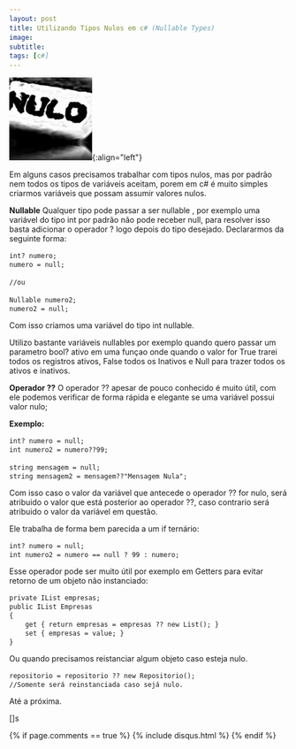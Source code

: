 ```yaml
---
layout: post
title: Utilizando Tipos Nulos em c# (Nullable Types)
image:
subtitle:
tags: [c#]
---
```



![Nulos](/img/posts/Nulo2B-150x150.jpg){:align="left"}

Em alguns casos precisamos trabalhar com tipos nulos, mas por padrão nem todos os tipos de variáveis aceitam, porem em c# é muito simples criarmos variáveis que possam assumir valores nulos.

**Nullable**
Qualquer tipo pode passar a ser nullable , por exemplo uma variável do tipo int por padrão não pode receber null, para resolver isso basta adicionar o operador ? logo depois do tipo desejado.
Declararmos da seguinte forma:


```
int? numero;
numero = null;

//ou

Nullable numero2;
numero2 = null;
```

Com isso criamos uma variável do tipo int nullable.

Utilizo bastante variáveis nullables  por exemplo quando quero passar um parametro bool? ativo em uma funçao onde quando o valor  for True trarei todos os registros ativos, False todos os Inativos e Null para trazer todos os ativos e inativos.

**Operador ??**
O operador ?? apesar de pouco conhecido é muito útil, com ele podemos verificar de forma rápida e elegante se uma variável possui valor nulo;

**Exemplo:**
```
int? numero = null;
int numero2 = numero??99;

string mensagem = null;
string mensagem2 = mensagem??"Mensagem Nula";
```

Com isso caso o valor da variável que  antecede o operador ?? for nulo, será atribuido o valor que está posterior ao operador ??, caso contrario será atribuido o valor da variável em questão.

Ele trabalha de forma bem parecida a um if ternário:

```
int? numero = null;
int numero2 = numero == null ? 99 : numero;
```

Esse operador pode ser muito útil por exemplo em Getters para evitar retorno de um objeto não instanciado:

```
private IList empresas;
public IList Empresas
{
    get { return empresas = empresas ?? new List(); }
    set { empresas = value; }
}
```

Ou quando precisamos reistanciar algum objeto caso esteja nulo.

```
repositorio = repositorio ?? new Repositorio();
//Somente será reinstanciada caso sejá nulo.
```

Até a próxima.

[]s

{% if page.comments == true %}
  {% include disqus.html %}
{% endif %}
